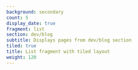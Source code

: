 ```yaml
---
background: secondary
count: 5
display_date: true
fragment: list
section: dev/blog
subtitle: Displays pages from dev/blog section
tiled: true
title: List fragment with tiled layout
weight: 120
---
```

